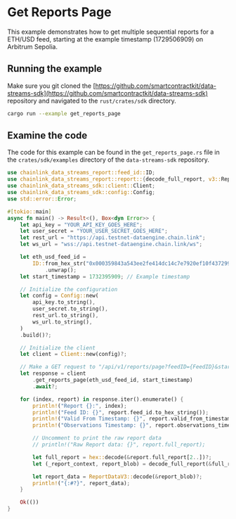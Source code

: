 # Get Reports Page

This example demonstrates how to get multiple sequential reports for a ETH/USD feed, starting at the example timestamp (1729506909) on Arbitrum Sepolia.

## Running the example

Make sure you git cloned the [https://github.com/smartcontractkit/data-streams-sdk](https://github.com/smartcontractkit/data-streams-sdk) repository and navigated to the `rust/crates/sdk` directory.

```bash
cargo run --example get_reports_page
```

## Examine the code

The code for this example can be found in the `get_reports_page.rs` file in the `crates/sdk/examples` directory of the `data-streams-sdk` repository.

```rust
use chainlink_data_streams_report::feed_id::ID;
use chainlink_data_streams_report::report::{decode_full_report, v3::ReportDataV3};
use chainlink_data_streams_sdk::client::Client;
use chainlink_data_streams_sdk::config::Config;
use std::error::Error;

#[tokio::main]
async fn main() -> Result<(), Box<dyn Error>> {
    let api_key = "YOUR_API_KEY_GOES_HERE";
    let user_secret = "YOUR_USER_SECRET_GOES_HERE";
    let rest_url = "https://api.testnet-dataengine.chain.link";
    let ws_url = "wss://api.testnet-dataengine.chain.link/ws";

    let eth_usd_feed_id =
        ID::from_hex_str("0x000359843a543ee2fe414dc14c7e7920ef10f4372990b79d6361cdc0dd1ba782")
            .unwrap();
    let start_timestamp = 1732395909; // Example timestamp

    // Initialize the configuration
    let config = Config::new(
        api_key.to_string(),
        user_secret.to_string(),
        rest_url.to_string(),
        ws_url.to_string(),
    )
    .build()?;

    // Initialize the client
    let client = Client::new(config)?;

    // Make a GET request to "/api/v1/reports/page?feedID={FeedID}&startTimestamp={StartTimestamp}"
    let response = client
        .get_reports_page(eth_usd_feed_id, start_timestamp)
        .await?;

    for (index, report) in response.iter().enumerate() {
        println!("Report {}:", index);
        println!("Feed ID: {}", report.feed_id.to_hex_string());
        println!("Valid From Timestamp: {}", report.valid_from_timestamp);
        println!("Observations Timestamp: {}", report.observations_timestamp);

        // Uncomment to print the raw report data
        // println!("Raw Report data: {}", report.full_report);

        let full_report = hex::decode(&report.full_report[2..])?;
        let (_report_context, report_blob) = decode_full_report(&full_report)?;

        let report_data = ReportDataV3::decode(&report_blob)?;
        println!("{:#?}", report_data);
    }

    Ok(())
}
```
